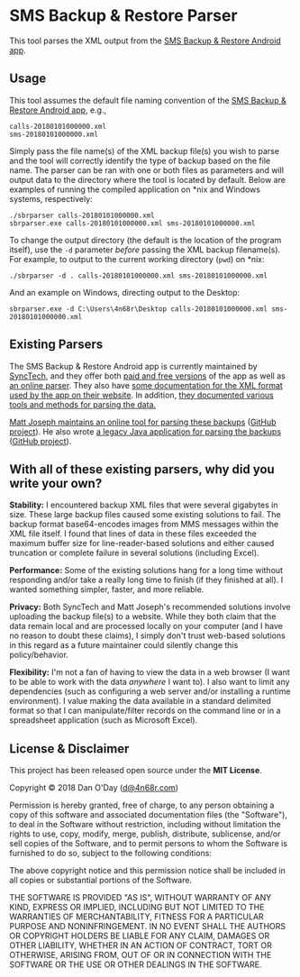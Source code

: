 # SMS Backup & Restore Parser

This tool parses the XML output from the [SMS Backup & Restore Android app](https://play.google.com/store/apps/details?id=com.riteshsahu.SMSBackupRestore).

## Usage

This tool assumes the default file naming convention of the [SMS Backup & Restore Android app](https://play.google.com/store/apps/details?id=com.riteshsahu.SMSBackupRestore), e.g.,

    calls-20180101000000.xml
    sms-20180101000000.xml

Simply pass the file name(s) of the XML backup file(s) you wish to parse and the tool will correctly identify the type of backup based on the file name. The parser can be ran with one or both files as parameters and will output data to the directory where the tool is located by default. Below are examples of running the compiled application on *nix and Windows systems, respectively:

    ./sbrparser calls-20180101000000.xml
    sbrparser.exe calls-20180101000000.xml sms-20180101000000.xml

To change the output directory (the default is the location of the program itself), use the `-d` parameter *before* passing the XML backup filename(s). For example, to output to the current working directory (`pwd`) on *nix:

    ./sbrparser -d . calls-20180101000000.xml sms-20180101000000.xml

And an example on Windows, directing output to the Desktop:

    sbrparser.exe -d C:\Users\4n68r\Desktop calls-20180101000000.xml sms-20180101000000.xml

## Existing Parsers
The SMS Backup & Restore Android app is currently maintained by [SyncTech](http://synctech.com.au/), and they offer both [paid and free versions](http://synctech.com.au/sms-backup-restore/) of the app as well as [an online parser](http://synctech.com.au/view-or-edit-sms-call-log-files-on-computer/). They also have [some documentation for the XML format used by the app on their website](http://synctech.com.au/fields-in-xml-backup-files/). In addition, [they documented various tools and methods for parsing the data.](http://synctech.com.au/view-or-edit-backup-files-on-computer/)

[Matt Joseph maintains an online tool for parsing these backups](https://mattj.io/sms-backup-reader/) ([GitHub project](https://github.com/devadvance/sms-backup-reader-2)). He also wrote [a legacy Java application for parsing the backups](https://mattj.io/sms-backup-reader/) ([GitHub project](https://github.com/devadvance/smsbackupreader)).

## With all of these existing parsers, why did you write your own?

**Stability:** I encountered backup XML files that were several gigabytes in size. These large backup files caused some existing solutions to fail. The backup format base64-encodes images from MMS messages within the XML file itself. I found that lines of data in these files exceeded the maximum buffer size for line-reader-based solutions and either caused truncation or complete failure in several solutions (including Excel).

**Performance:** Some of the existing solutions hang for a long time without responding and/or take a really long time to finish (if they finished at all). I wanted something simpler, faster, and more reliable.

**Privacy:** Both SyncTech and Matt Joseph's recommended solutions involve uploading the backup file(s) to a website. While they both claim that the data remain local and are processed locally on your computer (and I have no reason to doubt these claims), I simply don't trust web-based solutions in this regard as a future maintainer could silently change this policy/behavior.

**Flexibility:** I'm not a fan of having to view the data in a web browser (I want to be able to work with the data *anywhere* I want to). I also want to limit any dependencies (such as configuring a web server and/or installing a runtime environment). I value making the data available in a standard delimited format so that I can manipulate/filter records on the command line or in a spreadsheet application (such as Microsoft Excel).

## License & Disclaimer

This project has been released open source under the **MIT License**.

Copyright &copy; 2018 Dan O'Day (d@4n68r.com)

Permission is hereby granted, free of charge, to any person obtaining a copy of this software and associated documentation files (the "Software"), to deal in the Software without restriction, including without limitation the rights to use, copy, modify, merge, publish, distribute, sublicense, and/or sell copies of the Software, and to permit persons to whom the Software is furnished to do so, subject to the following conditions:

The above copyright notice and this permission notice shall be included in all copies or substantial portions of the Software.

THE SOFTWARE IS PROVIDED "AS IS", WITHOUT WARRANTY OF ANY KIND, EXPRESS OR IMPLIED, INCLUDING BUT NOT LIMITED TO THE WARRANTIES OF MERCHANTABILITY, FITNESS FOR A PARTICULAR PURPOSE AND NONINFRINGEMENT. IN NO EVENT SHALL THE AUTHORS OR COPYRIGHT HOLDERS BE LIABLE FOR ANY CLAIM, DAMAGES OR OTHER LIABILITY, WHETHER IN AN ACTION OF CONTRACT, TORT OR OTHERWISE, ARISING FROM, OUT OF OR IN CONNECTION WITH THE SOFTWARE OR THE USE OR OTHER DEALINGS IN THE SOFTWARE.
